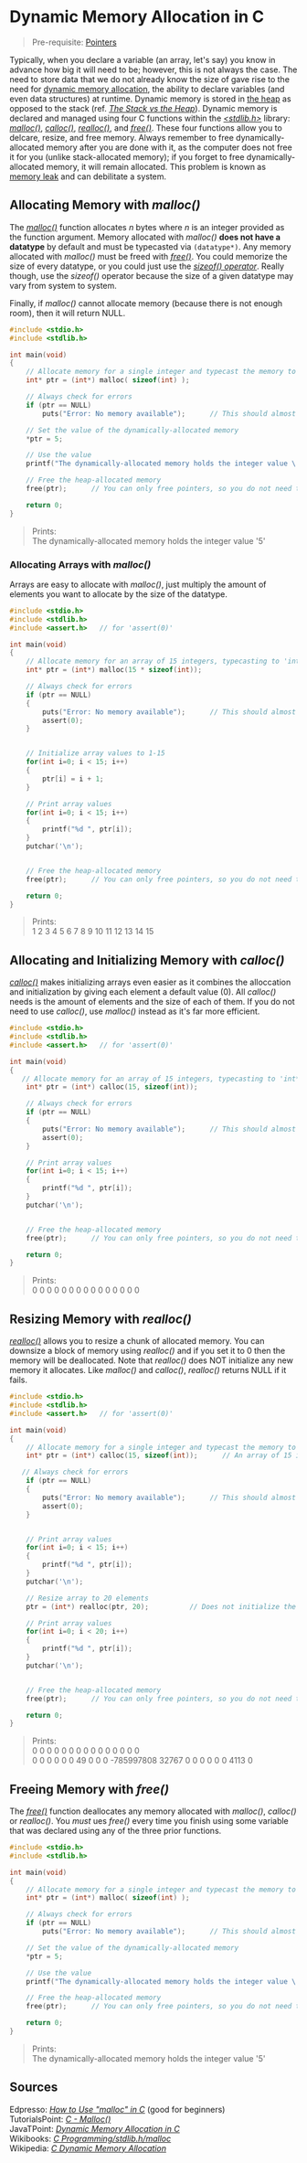 # Dynamic Memory Allocation in C
> Pre-requisite: [Pointers](https://github.com/EthanC2/Notes-and-Writeups/blob/main/C/Memory%20Mangagement/Pointers.md)

Typically, when you declare a variable (an array, let's say) you know in advance how big it will need to be; however, this is not always the case.
The need to store data that we do not already know the size of gave rise to the need for [dynamic memory allocation](https://www.programiz.com/c-programming/c-dynamic-memory-allocation), the ability to declare variables (and even data structures) at runtime. Dynamic memory is stored in [the heap](https://www.geeksforgeeks.org/memory-layout-of-c-program/) as opposed to the stack (ref. [_The Stack vs the Heap_](https://nickolasteixeira.medium.com/stack-vs-heap-whats-the-difference-and-why-should-i-care-5abc78da1a88)).
Dynamic memory is declared and managed using four C functions within the [_\<stdlib.h\>_](https://www.tutorialspoint.com/c_standard_library/stdlib_h.htm) library:
[_malloc()_](https://www.tutorialspoint.com/c_standard_library/c_function_malloc.htm), [_calloc()_](https://www.tutorialspoint.com/c_standard_library/c_function_calloc.htm),
[_realloc()_](https://www.tutorialspoint.com/c_standard_library/c_function_realloc.htm), and [_free()_](https://www.tutorialspoint.com/c_standard_library/c_function_free.htm).
These four functions allow you to delcare, resize, and free memory. Always remember to free dynamically-allocated memory after you are done with it, as the computer does not
free it for you (unlike stack-allocated memory); if you forget to free dynamically-allocated memory, it will remain allocated. This problem is known as 
[memory leak](https://www.geeksforgeeks.org/what-is-memory-leak-how-can-we-avoid/) and can debilitate a system.

## Allocating Memory with _malloc()_
The [_malloc()_](https://www.tutorialspoint.com/c_standard_library/c_function_malloc.htm) function allocates _n_ bytes where _n_ is an integer provided as the function argument.
Memory allocated with _malloc()_ **does not have a datatype** by default and must be typecasted via `(datatype*)`. Any memory allocated with _malloc()_ must be freed with 
[_free()_](https://www.tutorialspoint.com/c_standard_library/c_function_free.htm). You could memorize the size of every datatype, or you could just use the [_sizeof() operator_](https://www.geeksforgeeks.org/sizeof-operator-c/). Really though, use the _sizeof()_ operator because the size of a given datatype may vary from system to system.

Finally, if _malloc()_ cannot allocate memory (because there is not enough room), then it will return NULL.

```C
#include <stdio.h>
#include <stdlib.h>

int main(void)
{
    // Allocate memory for a single integer and typecast the memory to an integer pointer
    int* ptr = (int*) malloc( sizeof(int) );

    // Always check for errors
    if (ptr == NULL)
        puts("Error: No memory available");      // This should almost never happen unless asking for a massive array

    // Set the value of the dynamically-allocated memory
    *ptr = 5;

    // Use the value
    printf("The dynamically-allocated memory holds the integer value \'%d\'\n", *ptr);

    // Free the heap-allocated memory
    free(ptr);      // You can only free pointers, so you do not need to add the '*'

    return 0;
}
```
> Prints: <br />
> The dynamically-allocated memory holds the integer value '5' <br />

### Allocating Arrays with _malloc()_
Arrays are easy to allocate with _malloc()_, just multiply the amount of elements you want to allocate by the size of the datatype. <br />

```C
#include <stdio.h>
#include <stdlib.h>
#include <assert.h>   // for 'assert(0)'

int main(void)
{
    // Allocate memory for an array of 15 integers, typecasting to 'int*'
    int* ptr = (int*) malloc(15 * sizeof(int));      

    // Always check for errors
    if (ptr == NULL)
    {
        puts("Error: No memory available");      // This should almost never happen unless asking for a massive array
        assert(0);
    }


    // Initialize array values to 1-15
    for(int i=0; i < 15; i++)
    {
        ptr[i] = i + 1;
    }

    // Print array values
    for(int i=0; i < 15; i++)
    {
        printf("%d ", ptr[i]);
    }
    putchar('\n');


    // Free the heap-allocated memory
    free(ptr);      // You can only free pointers, so you do not need to add the '*'

    return 0;
}
```
> Prints: <br />
> 1 2 3 4 5 6 7 8 9 10 11 12 13 14 15

## Allocating and Initializing Memory with _calloc()_
[_calloc()_](https://www.tutorialspoint.com/c_standard_library/c_function_calloc.htm) makes initializing arrays even easier as it combines the alloccation and 
initialization by giving each element a default value (0). All _calloc()_ needs is the amount of elements and the size of each of them. If you do not need to use 
_calloc()_, use _malloc()_ instead as it's far more efficient.

```C
#include <stdio.h>
#include <stdlib.h>
#include <assert.h>   // for 'assert(0)'

int main(void)
{
   // Allocate memory for an array of 15 integers, typecasting to 'int*' (each value = 0)
    int* ptr = (int*) calloc(15, sizeof(int));   

    // Always check for errors
    if (ptr == NULL)
    {
        puts("Error: No memory available");      // This should almost never happen unless asking for a massive array
        assert(0);
    }

    // Print array values
    for(int i=0; i < 15; i++)
    {
        printf("%d ", ptr[i]);
    }
    putchar('\n');


    // Free the heap-allocated memory
    free(ptr);      // You can only free pointers, so you do not need to add the '*'

    return 0;
}
```
> Prints: <br />
> 0 0 0 0 0 0 0 0 0 0 0 0 0 0 0

## Resizing Memory with _realloc()_
[_realloc()_](https://www.tutorialspoint.com/c_standard_library/c_function_realloc.htm) allows you to resize a chunk of allocated memory. You can downsize a block of memory
using _realloc()_ and if you set it to 0 then the memory will be deallocated. Note that _realloc()_ does NOT initialize any new memory it allocates. Like _malloc()_ and
_calloc()_, _realloc()_ returns NULL if it fails.

```C
#include <stdio.h>
#include <stdlib.h>
#include <assert.h>   // for 'assert(0)'

int main(void)
{
    // Allocate memory for a single integer and typecast the memory to an integer pointer
    int* ptr = (int*) calloc(15, sizeof(int));      // An array of 15 integers

   // Always check for errors
    if (ptr == NULL)
    {
        puts("Error: No memory available");      // This should almost never happen unless asking for a massive array
        assert(0);
    }


    // Print array values
    for(int i=0; i < 15; i++)
    {
        printf("%d ", ptr[i]);
    }
    putchar('\n');

    // Resize array to 20 elements
    ptr = (int*) realloc(ptr, 20);          // Does not initialize the new 5 elements!

    // Print array values
    for(int i=0; i < 20; i++)
    {
        printf("%d ", ptr[i]);
    }
    putchar('\n');


    // Free the heap-allocated memory
    free(ptr);      // You can only free pointers, so you do not need to add the '*'

    return 0;
}
```
> Prints: <br />
> 0 0 0 0 0 0 0 0 0 0 0 0 0 0 0 <br />
> 0 0 0 0 0 0 49 0 0 0 -785997808 32767 0 0 0 0 0 0 4113 0 <br />

## Freeing Memory with _free()_
The [_free()_](https://www.tutorialspoint.com/c_standard_library/c_function_free.htm) function deallocates any memory allocated with _malloc()_, _calloc()_ or _realloc()_.
You *must* ues _free()_ every time you finish using some variable that was declared using any of the three prior functions.

```C
#include <stdio.h>
#include <stdlib.h>

int main(void)
{
    // Allocate memory for a single integer and typecast the memory to an integer pointer
    int* ptr = (int*) malloc( sizeof(int) );

    // Always check for errors
    if (ptr == NULL)
        puts("Error: No memory available");      // This should almost never happen unless asking for a massive array

    // Set the value of the dynamically-allocated memory
    *ptr = 5;

    // Use the value
    printf("The dynamically-allocated memory holds the integer value \'%d\'\n", *ptr);

    // Free the heap-allocated memory
    free(ptr);      // You can only free pointers, so you do not need to add the '*'

    return 0;
}
```
> Prints: <br />
> The dynamically-allocated memory holds the integer value '5' <br />

## Sources
Edpresso: [_How to Use "malloc" in C_](https://www.educative.io/edpresso/how-to-use-malloc-in-c) (good for beginners) <br />
TutorialsPoint: [_C - Malloc()_](https://www.tutorialspoint.com/c_standard_library/c_function_malloc.htm) <br />
JavaTPoint: [_Dynamic Memory Allocation in C_](https://www.javatpoint.com/dynamic-memory-allocation-in-c) <br />
Wikibooks: [_C Programming/stdlib.h/malloc_](https://en.wikibooks.org/wiki/C_Programming/stdlib.h/malloc) <br />
Wikipedia: [_C Dynamic Memory Allocation_](https://en.wikipedia.org/wiki/C_dynamic_memory_allocation) <br />
